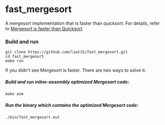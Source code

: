 # fast_mergesort
A mergesort implementation that is faster than quicksort. For details, refer to [Mergesort is faster than Quicksort](https://liwt31.github.io/2018/11/20/fast_merge/).

### Build and run
```
git clone https://github.com/liwt31/fast_mergesort.git
cd fast_mergesort
make run
```
If you didn't see Mergesort is faster. There are two ways to solve it:
##### Build and run inline-assembly optimized Mergesort code:
```
make asm
```
##### Run the binary which contains the optimized Mergesort code:
```
./bin/fast_mergesort.out
```
